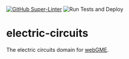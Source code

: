 [![GitHub Super-Linter](https://github.com/umesh-timalsina/electric-circuits/workflows/Lint%20Code%20Base/badge.svg
)](https://github.com/marketplace/actions/super-linter)
![Run Tests and Deploy](https://github.com/symbench/electric-circuits/workflows/Run%20Tests%20and%20Deploy/badge.svg?branch=master)
# electric-circuits
The electric circuits domain for [webGME](https://webgme.org).

